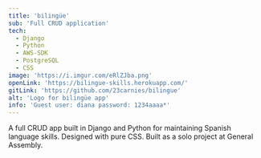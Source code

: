 ```yaml
---
title: 'bilingüe'
sub: 'Full CRUD application'
tech: 
  - Django
  - Python
  - AWS-SDK
  - PostgreSQL
  - CSS
image: 'https://i.imgur.com/eRlZJba.png'
openLink: 'https://bilingue-skills.herokuapp.com/'
gitLink: 'https://github.com/23carnies/bilingue'
alt: 'Logo for bilingüe app'
info: 'Guest user: diana password: 1234aaaa*'
---
```

A full CRUD app built in Django and Python for maintaining Spanish language skills. Designed with pure CSS. Built as a solo project at General Assembly.